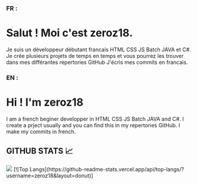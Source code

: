 ### FR :
# Salut ! Moi c'est zeroz18.
Je suis un développeur débutant francais  HTML CSS JS Batch JAVA et C#.
Je crée plusieurs projets de temps en temps et vous pourrez les trouver dans mes différantes repertories GitHub
J'écris mes commits en francais.

### EN :
# Hi ! I'm zeroz18
I am a french beginer developper in HTML CSS JS Batch JAVA and C#.
I create a prject usually and you can find this in my repertories GitHub.
I make my commits in french.

## GITHUB STATS 📈
<img src="https://github-readme-stats.vercel.app/api?username=zeroz18&show_icons=true&hide_border=true&theme=radical" />
[![Top Langs](https://github-readme-stats.vercel.app/api/top-langs/?username=zeroz18&layout=donut)]
